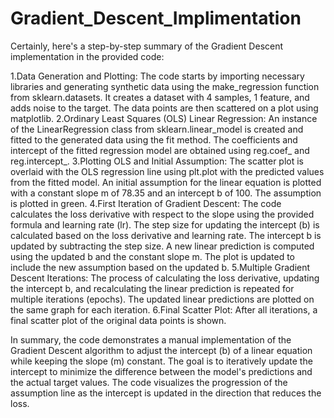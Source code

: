 # Gradient_Descent_Implimentation
Certainly, here's a step-by-step summary of the Gradient Descent implementation in the provided code:

1.Data Generation and Plotting:
The code starts by importing necessary libraries and generating synthetic data using the make_regression function from sklearn.datasets. It creates a dataset with 4 samples, 1 feature, and adds noise to the target.
The data points are then scattered on a plot using matplotlib.
2.Ordinary Least Squares (OLS) Linear Regression:
An instance of the LinearRegression class from sklearn.linear_model is created and fitted to the generated data using the fit method.
The coefficients and intercept of the fitted regression model are obtained using reg.coef_ and reg.intercept_.
3.Plotting OLS and Initial Assumption:
The scatter plot is overlaid with the OLS regression line using plt.plot with the predicted values from the fitted model.
An initial assumption for the linear equation is plotted with a constant slope m of 78.35 and an intercept b of 100. The assumption is plotted in green.
4.First Iteration of Gradient Descent:
The code calculates the loss derivative with respect to the slope using the provided formula and learning rate (lr).
The step size for updating the intercept (b) is calculated based on the loss derivative and learning rate.
The intercept b is updated by subtracting the step size.
A new linear prediction is computed using the updated b and the constant slope m.
The plot is updated to include the new assumption based on the updated b.
5.Multiple Gradient Descent Iterations:
The process of calculating the loss derivative, updating the intercept b, and recalculating the linear prediction is repeated for multiple iterations (epochs).
The updated linear predictions are plotted on the same graph for each iteration.
6.Final Scatter Plot:
After all iterations, a final scatter plot of the original data points is shown.

In summary, the code demonstrates a manual implementation of the Gradient Descent algorithm to adjust the intercept (b) of a linear equation while keeping the slope (m) constant. The goal is to iteratively update the intercept to minimize the difference between the model's predictions and the actual target values. The code visualizes the progression of the assumption line as the intercept is updated in the direction that reduces the loss.
